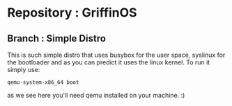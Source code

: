 # Repository : GriffinOS
## Branch : Simple Distro
This is such simple distro that uses busybox for the user space, syslinux for the bootloader and as you can predict it uses the linux kernel. 
To run it simply use:
```
qemu-system-x86_64 boot
```
as we see here you'll need qemu installed on your machine. :)